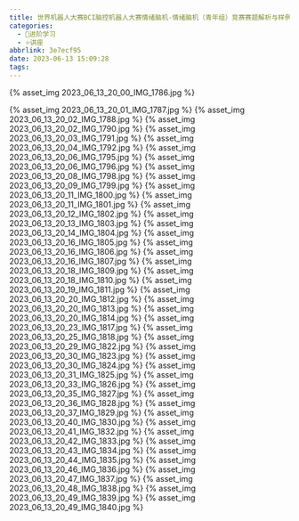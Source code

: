 ```yaml
---
title: 世界机器人大赛BCI脑控机器人大赛情绪脑机-情绪脑机（青年组）竞赛赛题解析与样例教学
categories:
  - 🌙进阶学习
  - ⭐讲座
abbrlink: 3e7ecf95
date: 2023-06-13 15:09:28
tags:
---
```


{% asset_img 2023_06_13_20_00_IMG_1786.jpg %}

<!--more-->

{% asset_img 2023_06_13_20_01_IMG_1787.jpg %}
{% asset_img 2023_06_13_20_02_IMG_1788.jpg %}
{% asset_img 2023_06_13_20_02_IMG_1790.jpg %}
{% asset_img 2023_06_13_20_03_IMG_1791.jpg %}
{% asset_img 2023_06_13_20_04_IMG_1792.jpg %}
{% asset_img 2023_06_13_20_06_IMG_1795.jpg %}
{% asset_img 2023_06_13_20_06_IMG_1796.jpg %}
{% asset_img 2023_06_13_20_08_IMG_1798.jpg %}
{% asset_img 2023_06_13_20_09_IMG_1799.jpg %}
{% asset_img 2023_06_13_20_11_IMG_1800.jpg %}
{% asset_img 2023_06_13_20_11_IMG_1801.jpg %}
{% asset_img 2023_06_13_20_12_IMG_1802.jpg %}
{% asset_img 2023_06_13_20_13_IMG_1803.jpg %}
{% asset_img 2023_06_13_20_14_IMG_1804.jpg %}
{% asset_img 2023_06_13_20_16_IMG_1805.jpg %}
{% asset_img 2023_06_13_20_16_IMG_1806.jpg %}
{% asset_img 2023_06_13_20_16_IMG_1807.jpg %}
{% asset_img 2023_06_13_20_18_IMG_1809.jpg %}
{% asset_img 2023_06_13_20_18_IMG_1810.jpg %}
{% asset_img 2023_06_13_20_19_IMG_1811.jpg %}
{% asset_img 2023_06_13_20_20_IMG_1812.jpg %}
{% asset_img 2023_06_13_20_20_IMG_1813.jpg %}
{% asset_img 2023_06_13_20_20_IMG_1814.jpg %}
{% asset_img 2023_06_13_20_23_IMG_1817.jpg %}
{% asset_img 2023_06_13_20_25_IMG_1818.jpg %}
{% asset_img 2023_06_13_20_29_IMG_1822.jpg %}
{% asset_img 2023_06_13_20_30_IMG_1823.jpg %}
{% asset_img 2023_06_13_20_30_IMG_1824.jpg %}
{% asset_img 2023_06_13_20_31_IMG_1825.jpg %}
{% asset_img 2023_06_13_20_33_IMG_1826.jpg %}
{% asset_img 2023_06_13_20_35_IMG_1827.jpg %}
{% asset_img 2023_06_13_20_36_IMG_1828.jpg %}
{% asset_img 2023_06_13_20_37_IMG_1829.jpg %}
{% asset_img 2023_06_13_20_40_IMG_1830.jpg %}
{% asset_img 2023_06_13_20_41_IMG_1832.jpg %}
{% asset_img 2023_06_13_20_42_IMG_1833.jpg %}
{% asset_img 2023_06_13_20_43_IMG_1834.jpg %}
{% asset_img 2023_06_13_20_44_IMG_1835.jpg %}
{% asset_img 2023_06_13_20_46_IMG_1836.jpg %}
{% asset_img 2023_06_13_20_47_IMG_1837.jpg %}
{% asset_img 2023_06_13_20_48_IMG_1838.jpg %}
{% asset_img 2023_06_13_20_49_IMG_1839.jpg %}
{% asset_img 2023_06_13_20_49_IMG_1840.jpg %}
